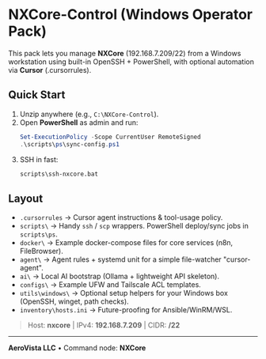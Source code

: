 # NXCore-Control (Windows Operator Pack)

This pack lets you manage **NXCore** (192.168.7.209/22) from a Windows workstation using
built-in OpenSSH + PowerShell, with optional automation via **Cursor** (.cursorrules).

## Quick Start
1. Unzip anywhere (e.g., `C:\NXCore-Control`).
2. Open **PowerShell** as admin and run:
   ```powershell
   Set-ExecutionPolicy -Scope CurrentUser RemoteSigned
   .\scripts\ps\sync-config.ps1
   ```
3. SSH in fast:
   ```bat
   scripts\ssh-nxcore.bat
   ```

## Layout
- `.cursorrules` → Cursor agent instructions & tool-usage policy.
- `scripts\` → Handy `ssh` / `scp` wrappers. PowerShell deploy/sync jobs in `scripts\ps`.
- `docker\` → Example docker-compose files for core services (n8n, FileBrowser).
- `agent\` → Agent rules + systemd unit for a simple file-watcher "cursor-agent".
- `ai\` → Local AI bootstrap (Ollama + lightweight API skeleton).
- `configs\` → Example UFW and Tailscale ACL templates.
- `utils\windows\` → Optional setup helpers for your Windows box (OpenSSH, winget, path checks).
- `inventory\hosts.ini` → Future-proofing for Ansible/WinRM/WSL.

> Host: **nxcore**  |  IPv4: **192.168.7.209**  |  CIDR: **/22**

---
**AeroVista LLC** • Command node: **NXCore**
